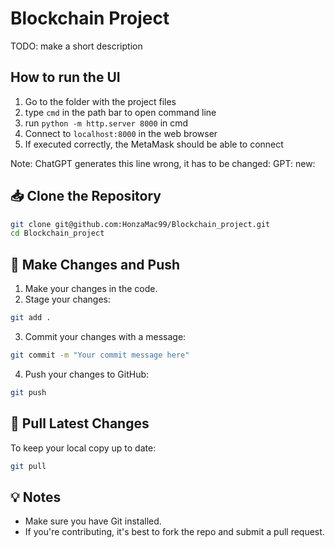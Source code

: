 # Blockchain Project

TODO: make a short description


## How to run the UI

1. Go to the folder with the project files
2. type ```cmd``` in the path bar to open command line
3. run ```python -m http.server 8000``` in cmd
4. Connect to ```localhost:8000``` in the web browser
5. If executed correctly, the MetaMask should be able to connect

Note: ChatGPT generates this line wrong, it has to be changed:
GPT: <script src="https://cdn.jsdelivr.net/npm/ethers@5.7.2/dist/ethers.min.js"></script>
new: <script src="https://cdn.jsdelivr.net/npm/ethers@5.7.2/dist/ethers.umd.min.js"></script>


## 📥 Clone the Repository

```bash
git clone git@github.com:HonzaMac99/Blockchain_project.git
cd Blockchain_project
```

## 💾 Make Changes and Push

1. Make your changes in the code.
2. Stage your changes:

```bash
git add .
```

3. Commit your changes with a message:

```bash
git commit -m "Your commit message here"
```

4. Push your changes to GitHub:

```bash
git push
```

## 🔄 Pull Latest Changes

To keep your local copy up to date:

```bash
git pull
```

## 💡 Notes

- Make sure you have Git installed.
- If you're contributing, it's best to fork the repo and submit a pull request.
